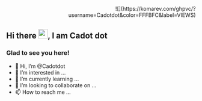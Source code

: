 <!-- visitor counter -->
 <p align="right"> 
  ![](https://komarev.com/ghpvc/?username=Cadotdot&color=FFFBFC&label=VIEWS)
 </p>

<!-- welcome message -->
 <h2>Hi there <img src="https://media.giphy.com/media/hvRJCLFzcasrR4ia7z/giphy.gif" width="25px">, I am Cadot dot </h2>
  
 <h3>Glad to see you here!</h3>


- 👋 Hi, I’m @Cadotdot
- 👀 I’m interested in ...
- 🌱 I’m currently learning ...
- 💞️ I’m looking to collaborate on ...
- 📫 How to reach me ...

<!---
Cadotdot/Cadotdot is a ✨ special ✨ repository because its `README.md` (this file) appears on your GitHub profile.
You can click the Preview link to take a look at your changes.
--->
